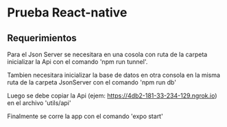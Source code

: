 # Prueba React-native

## Requerimientos

Para el Json Server se necesitara en una cosola con ruta de la carpeta inicializar la Api con el comando 'npm run tunnel'.

Tambien necesitara inicializar la base de datos en otra consola en la misma ruta de la carpeta JsonServer con el comando 'npm run db'

Luego se debe copiar la Api (ejem: https://4db2-181-33-234-129.ngrok.io) en el archivo 'utils/api'

Finalmente se corre la app con el comando 'expo start'

